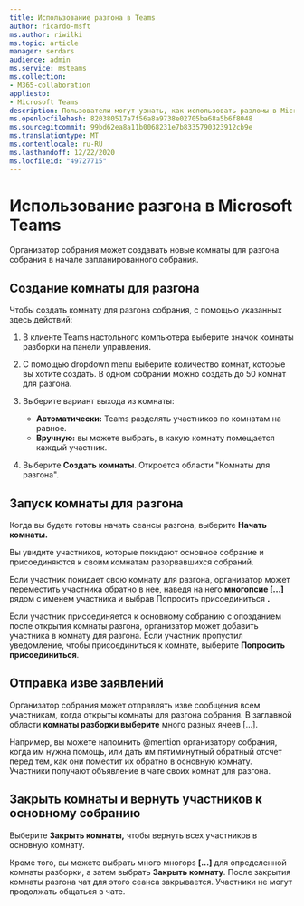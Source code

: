 ```yaml
---
title: Использование разгона в Teams
author: ricardo-msft
ms.author: riwilki
ms.topic: article
manager: serdars
audience: admin
ms.service: msteams
ms.collection:
- M365-collaboration
appliesto:
- Microsoft Teams
description: Пользователи могут узнать, как использовать разломы в Microsoft Teams
ms.openlocfilehash: 820380517a7f56a8a9738e02705ba68a5b6f8048
ms.sourcegitcommit: 99bd62ea8a11b0068231e7b8335790323912cb9e
ms.translationtype: MT
ms.contentlocale: ru-RU
ms.lasthandoff: 12/22/2020
ms.locfileid: "49727715"
---
```

# <a name="using-breakout-rooms-in-microsoft-teams"></a>Использование разгона в Microsoft Teams

Организатор собрания может создавать новые комнаты для разгона собрания в начале запланированного собрания.

## <a name="create-breakout-rooms"></a>Создание комнаты для разгона

Чтобы создать комнату для разгона собрания, с помощью указанных здесь действий:

1. В клиенте Teams настольного компьютера выберите значок комнаты разборки на панели управления.

2. С помощью dropdown menu выберите количество комнат, которые вы хотите создать. В одном собрании можно создать до 50 комнат для разгона.

3. Выберите вариант выхода из комнаты:

    - **Автоматически:** Teams разделять участников по комнатам на равное.
    - **Вручную:** вы можете выбрать, в какую комнату помещается каждый участник.

4. Выберите **Создать комнаты**. Откроется области "Комнаты для разгона".

## <a name="start-breakout-rooms"></a>Запуск комнаты для разгона

Когда вы будете готовы начать сеансы разгона, выберите **Начать комнаты.**

Вы увидите участников, которые покидают основное собрание и присоединяются к своим комнатам разорвавшихся собраний.

Если участник покидает свою комнату для разгона, организатор может переместить участника обратно в нее, наведя на него **многопсие [...]** рядом с именем участника и выбрав Попросить присоединиться **.**

Если участник присоединяется к основному собранию с опозданием после открытия комнаты разгона, организатор может добавить участника в комнату для разгона. Если участник пропустил уведомление, чтобы присоединиться к комнате, выберите **Попросить присоединиться**.

## <a name="send-announcements"></a>Отправка изве заявлений

Организатор собрания может отправлять изве сообщения всем участникам, когда открыты комнаты для разгона собрания. В заглавной области **комнаты разборки выберите** много разных ячеев [...].

Например, вы можете напомнить @mention организатору собрания, когда им нужна помощь, или дать им пятиминутный обратный отсчет перед тем, как они поместит их обратно в основную комнату.
Участники получают объявление в чате своих комнат для разгона.

## <a name="close-rooms-and-pull-participants-back-to-the-main-meeting"></a>Закрыть комнаты и вернуть участников к основному собранию

Выберите **Закрыть комнаты,** чтобы вернуть всех участников в основную комнату.

Кроме того, вы можете выбрать много многоps **[...]** для определенной комнаты разборки, а затем выбрать **Закрыть комнату**.
После закрытия комнаты разгона чат для этого сеанса закрывается. Участники не могут продолжать общаться в чате.
